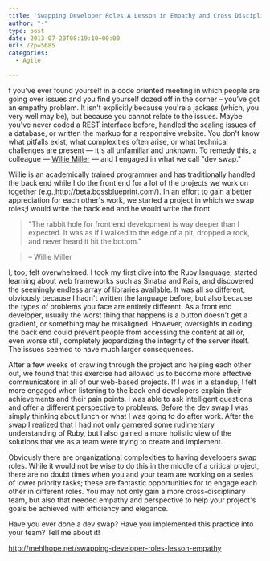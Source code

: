```yaml
---
title: 'Swapping Developer Roles,A Lesson in Empathy and Cross Disciplinary Work'
author: "-"
type: post
date: 2013-07-20T08:19:10+00:00
url: /?p=5685
categories:
  - Agile

---
```

f you've ever found yourself in a code oriented meeting in which people are going over issues and you find yourself dozed off in the corner – you've got an empathy problem. It isn't explicitly because you're a jackass (which, you very well may be), but because you cannot relate to the issues. Maybe you've never coded a REST interface before, handled the scaling issues of a database, or written the markup for a responsive website. You don't know what pitfalls exist, what complexities often arise, or what technical challenges are present — it's all unfamiliar and unknown. To remedy this, a colleague — <a title="Willie Miller" href="http://w.illiemiller.com/" target="_blank">Willie Miller</a> — and I engaged in what we call "dev swap."

Willie is an academically trained programmer and has traditionally handled the back end while I do the front end for a lot of the projects we work on together (e.g.,http://beta.bossblueprint.com/). In an effort to gain a better appreciation for each other's work, we started a project in which we swap roles;I would write the back end and he would write the front.

> "The rabbit hole for front end development is way deeper than I expected. It was as if I walked to the edge of a pit, dropped a rock, and never heard it hit the bottom."
  
> – Willie Miller

I, too, felt overwhelmed. I took my first dive into the Ruby language, started learning about web frameworks such as Sinatra and Rails, and discovered the seemingly endless array of libraries available. It was all so different, obviously because I hadn't written the language before, but also because the types of problems you face are entirely different. As a front end developer, usually the worst thing that happens is a button doesn't get a gradient, or something may be misaligned. However, oversights in coding the back end could prevent people from accessing the content at all or, even worse still, completely jeopardizing the integrity of the server itself. The issues seemed to have much larger consequences.

After a few weeks of crawling through the project and helping each other out, we found that this exercise had allowed us to become more effective communicators in all of our web-based projects. If I was in a standup, I felt more engaged when listening to the back end developers explain their achievements and their pain points. I was able to ask intelligent questions and offer a different perspective to problems. Before the dev swap I was simply thinking about lunch or what I was going to do after work. After the swap I realized that I had not only garnered some rudimentary understanding of Ruby, but I also gained a more holistic view of the solutions that we as a team were trying to create and implement.

Obviously there are organizational complexities to having developers swap roles. While it would not be wise to do this in the middle of a critical project, there are no doubt times when you and your team are working on a series of lower priority tasks; these are fantastic opportunities for to engage each other in different roles. You may not only gain a more cross-disciplinary team, but also that needed empathy and perspective to help your project's goals be achieved with efficiency and elegance.

Have you ever done a dev swap? Have you implemented this practice into your team? Tell me about it!


<http://mehlhope.net/swapping-developer-roles-lesson-empathy>